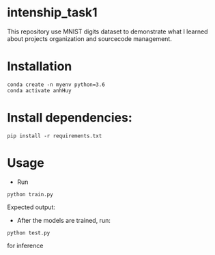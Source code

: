 # intenship_task1

This repository use MNIST digits dataset to demonstrate what I learned about projects organization and sourcecode management.

# Installation
```
conda create -n myenv python=3.6
conda activate anhHuy
```

# Install dependencies:
```
pip install -r requirements.txt
```

# Usage
- Run
```
python train.py
```
Expected output:

- After the models are trained, run:
```
python test.py
```
for inference


